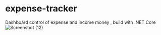 # expense-tracker
Dashboard control of expense and income money , build with  .NET Core 
![Screenshot (12)](https://github.com/YamnJoha1/expense-tracker/assets/122623147/3a86fec5-c863-4dd1-9624-b1252a2787e6)
